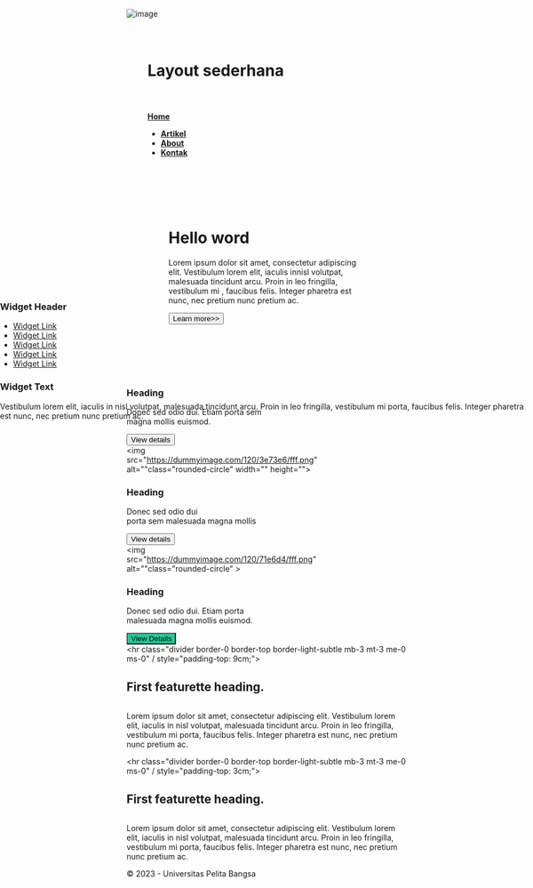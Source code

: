 ![image](https://github.com/azzamsauqi2004/praktikum_6_web/assets/116098921/cee43c5d-2a9e-4471-9f90-ca7cbcca2b5d)

<html>
    <head>
        <title> praktikum 6</title>
       <meta name="viewport" content="width=device-width, initial-scale=1">
       <link href="https://cdn.jsdelivr.net/npm/bootstrap@5.3.2/dist/css/bootstrap.min.css" rel="stylesheet" integrity="sha384-
        T3c6CoIi6uLrA9TneNEoa7RxnatzjcDSCmG1MXxSR1GAsXEV/Dwwykc2MPK8M2HN" crossorigin="anonymous">
    <body>
        <h1 class="text-secondary" style="padding: 1cm;">Layout sederhana</h1>
        <nav class="navbar navbar-expand-lg navbar-dark bg-primary " style="font-weight: bold; padding-left: 1cm; " >
          <a class="navbar-brand" href="praktikum_6.html">Home</a>
          <div class="collapse navbar-collapse" id="navbarNav">
            <ul class="navbar-nav">
              <li class="navbar-brand font-weight-bold">
                <a class="nav-link" href="artikel.html">Artikel</a>
              </li>
              <li class="navbar-brand font-weight-bold">
                <a class="nav-link" href="about.html">About</a>
              </li>
              <li class="navbar-brand font-weight-bold"">
                <a class="nav-link" href="kontak.html">Kontak</a>
              </li>
            </ul>
          </div>
          </button>      
        </nav>
       <div class="container-fluid bg-dark-subtle text-secondary" style="padding: 2cm;">
          <h1 style="font-weight: bold;">Hello word</h1>
         <p >Lorem ipsum dolor sit amet, consectetur adipiscing elit. Vestibulum lorem elit, iaculis innisl  volutpat, malesuada tincidunt arcu. Proin in leo fringilla, vestibulum mi , faucibus felis. Integer pharetra est nunc, nec pretium nunc pretium ac.   </p>


   <button type="button" class="btn btn-primary">Learn more>></button>
        </div>
      <div class="container mt-5 " style="padding-right: 4cm ;" >
          <div class="row">
            <div class="col-sm-4">
              <img src="https://dummyimage.com/120/db7d25/fff.png" alt="" class="rounded-circle">
              <h3>Heading</h3>
              <p>Donec sed odio dui. Etiam porta sem <br>
                magna mollis euismod.</p>
                <button type="button" class="btn btn-primary bg-warning">View details</button>
                          </div>
            <div class="col-sm-4">
              <img src="https://dummyimage.com/120/3e73e6/fff.png" alt=""class="rounded-circle" width="" height="">
              <h3>Heading</h3>
              <p>Donec sed odio dui <br>
                porta sem malesuada magna mollis</p>
                <button type="button" class="btn btn-primary">View details</button>
            </div>
            <div class="col-sm-4">
              <img src="https://dummyimage.com/120/71e6d4/fff.png" alt=""class="rounded-circle" >
                    <h3>Heading</h3>
                    <p>Donec sed odio dui. Etiam porta <br> malesuada magna mollis
                        euismod.</p>
                        <button type="button" class="btn btn-primary " style="background-color: #20c997;">View Details</button>
            </div>
          </div>
        </div>
        <aside id="sidebar" class="w-25 p-3 container mt-4 ms-auto mt-4" style="position: absolute; top: 15cm; right: 0%;">
          <div class="widget-box border border-secondary mb-3">
              <h3 class="title pt-2 pb-2 ps-2 pe-2 bg-primary text-white fs-3">Widget Header</h3>
              <ul class="list-unstyled">
                  <li class="border-bottom border-secondary"><a
                          class="pt-2 pb-2 pe-3 ps-3 text-success-emphasis d-block text-decoration-none"
                          href="#">Widget Link</a></li>
                  <li class="border-bottom border-secondary"><a
                          class="pt-2 pb-2 pe-3 ps-3 text-success-emphasis d-block text-decoration-none"
                          href="#">Widget Link</a></li>
                  <li class="border-bottom border-secondary"><a
                          class="pt-2 pb-2 pe-3 ps-3 text-success-emphasis d-block text-decoration-none"
                          href="#">Widget Link</a></li>
                  <li class="border-bottom border-secondary"><a
                          class="pt-2 pb-2 pe-3 ps-3 text-success-emphasis d-block text-decoration-none"
                          href="#">Widget Link</a></li>
                  <li class="border-bottom border-secondary"><a
                          class="pt-2 pb-2 pe-3 ps-3 text-success-emphasis d-block text-decoration-none"
                          href="#">Widget Link</a></li>
              </ul>
          </div>
          <div class="widget-box border border-secondary mb-3">
            <h3 class="title pt-2 pb-2 ps-2 pe-2 bg-primary text-white fs-4 border-">Widget Text</h3>
            <p class="p-2 lh-base">Vestibulum lorem elit, iaculis in nisl volutpat, malesuada tincidunt
                arcu. Proin in leo fringilla, vestibulum mi porta, faucibus felis. Integer
                pharetra est nunc, nec pretium nunc pretium ac.</p>
        </div>
      </aside>
      <hr class="divider border-0 border-top border-light-subtle mb-3 mt-3 me-0 ms-0" / style="padding-top: 9cm;">
      <article class="entry mb-2 mt-2 me-0 ms-0" id="article">
          <h2 class="mb-2 fs-3 fw-bold">First featurette heading.</h2>
          <img src="https://dummyimage.com/150/7b8a70/fff.png" alt="" class="float-start rounded ms-2">
          <p class="lh-base">Lorem ipsum dolor sit amet, consectetur adipiscing elit. Vestibulum lorem
              elit, iaculis in nisl volutpat, malesuada tincidunt arcu. Proin in leo fringilla,
              vestibulum mi porta, faucibus felis. Integer pharetra est nunc, nec pretium nunc
              pretium ac.</p>
      </article>
      <hr class="divider  border-0 border-top border-light-subtle mb-3 mt-3 me-0 ms-0" / style="padding-top: 3cm;">
      <article class="entry mb-2 mt-2 me-0 ms-0">
          <h2 class="mb-3 fs-3 fw-bold">First featurette heading.</h2>
          <img src="https://dummyimage.com/150/7b8a70/fff.png" alt="" class="float-end rounded ms-2">
          <p class="lh-base">Lorem ipsum dolor sit amet, consectetur adipiscing elit. Vestibulum lorem
              elit, iaculis in nisl volutpat, malesuada tincidunt arcu. Proin in leo fringilla,
              vestibulum mi porta, faucibus felis. Integer pharetra est nunc, nec pretium nunc
              pretium ac.</p>
      </article>
      <footer class="w-75 text-white bg-dark mx-auto p-2 text-center" >
        <p>&copy; 2023 - Universitas Pelita Bangsa</p>
    </footer>
